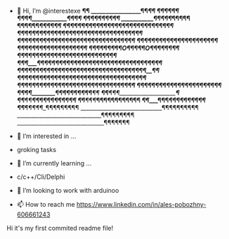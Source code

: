 - 👋 Hi, I’m @interestexe
__________________¶________________¶
_________________¶¶________________¶¶
_______________¶¶¶__________________¶¶¶
_____________¶¶¶¶____________________¶¶¶¶
____________¶¶¶¶¶____________________¶¶¶¶¶
___________¶¶¶¶¶______________________¶¶¶¶¶
__________¶¶¶¶¶¶______________________¶¶¶¶¶¶
__________¶¶¶¶¶¶¶__¶¶¶¶¶¶¶¶¶¶¶¶¶¶¶¶__¶¶¶¶¶¶¶
__________¶¶¶¶¶¶¶¶¶¶¶¶¶¶¶¶¶¶¶¶¶¶¶¶¶¶¶¶¶¶¶¶¶¶
___________¶¶¶¶¶¶¶¶¶¶¶¶¶¶¶¶¶¶¶¶¶¶¶¶¶¶¶¶¶¶¶¶
____________¶¶¶¶¶¶¶¶____¶¶¶¶¶¶____¶¶¶¶¶¶¶¶
___¶________¶¶¶¶¶¶¶______¶¶¶¶______¶¶¶¶¶¶¶
___¶_______¶¶¶¶¶¶¶¶___O_¶¶¶¶¶__O__¶¶¶¶¶¶¶¶
__¶¶¶______¶¶¶¶¶¶¶¶¶____¶¶¶¶¶¶____¶¶¶¶¶¶¶¶¶
__¶¶¶_____¶¶¶¶¶¶¶¶¶¶¶¶¶¶¶¶¶¶¶¶¶¶¶¶¶¶¶¶¶¶¶¶¶¶
_¶¶¶¶¶____¶¶¶¶¶¶¶¶¶¶¶¶¶¶¶¶¶¶¶¶¶¶¶¶¶¶¶¶¶¶__¶¶
_¶¶¶¶¶____¶¶¶__¶¶¶¶¶¶¶¶¶¶¶¶¶¶¶¶¶¶¶¶¶¶¶¶__¶¶¶
___¶¶_____¶¶¶__¶¶¶¶¶¶¶¶¶¶¶¶¶¶¶¶¶¶¶¶¶¶¶¶__¶¶¶
___¶¶______¶¶¶_____¶¶¶¶¶¶¶¶¶¶¶¶¶¶¶¶_____¶¶
____¶¶______¶¶________¶¶¶¶¶¶¶¶¶¶_______¶¶
_____¶¶______¶¶¶_______________________¶
_____¶¶________¶¶____¶¶¶¶¶¶¶¶¶¶¶______¶
______¶¶________¶¶¶_____¶¶¶¶¶¶¶¶¶¶¶__¶
_______¶¶__________¶¶¶_____¶¶¶¶¶¶¶¶¶¶
_________¶¶___________¶¶¶¶¶__¶¶¶¶¶¶¶¶¶
_____________________________¶¶¶¶¶¶¶¶¶¶
______________________________¶¶¶¶¶¶¶¶¶
_______________________________¶¶¶¶¶¶¶

- 👀 I’m interested in ...
- groking tasks
- 🌱 I’m currently learning ...
- c/c++/Cli/Delphi
- 💞️ I’m looking to work with arduinoo
- 📫 How to reach me 
https://www.linkedin.com/in/ales-pobozhny-606661243

Hi it's my first commited readme file!
<!---
interestexe/interestexe is a ✨ special ✨ repository because its `README.md` (this file) appears on your GitHub profile.
You can click the Preview link to take a look at your changes.
--->
